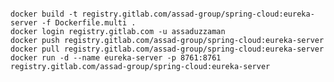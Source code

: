 <pre><code>
docker build -t registry.gitlab.com/assad-group/spring-cloud:eureka-server -f Dockerfile.multi .  
docker login registry.gitlab.com -u assaduzzaman  
docker push registry.gitlab.com/assad-group/spring-cloud:eureka-server  
docker pull registry.gitlab.com/assad-group/spring-cloud:eureka-server  
docker run -d --name eureka-server -p 8761:8761 registry.gitlab.com/assad-group/spring-cloud:eureka-server  
</code></pre>

